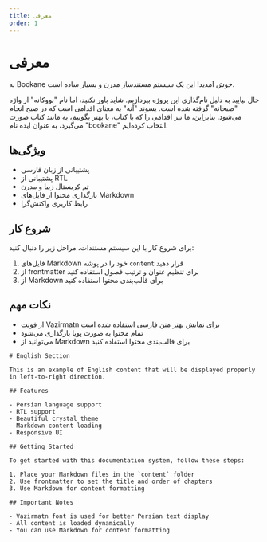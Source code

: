 ```yaml
---
title: معرفی
order: 1
---
```


# معرفی

به Bookane خوش آمدید! این یک سیستم مستندساز مدرن و بسیار ساده است. 

حال بیایید به دلیل نام‌گذاری این پروژه بپردازیم. شاید باور نکنید، اما نام "بووکانه" از واژه "صبحانه" گرفته شده است. پسوند "آنه" به معنای اقدامی است که در صبح انجام می‌شود. بنابراین، ما نیز اقدامی را که با کتاب، یا بهتر بگوییم، به مانند کتاب صورت می‌گیرد، به عنوان ایده نام "bookane" انتخاب کرده‌ایم.

## ویژگی‌ها

- پشتیبانی از زبان فارسی
- پشتیبانی از RTL
- تم کریستال زیبا و مدرن
- بارگذاری محتوا از فایل‌های Markdown
- رابط کاربری واکنش‌گرا

## شروع کار

برای شروع کار با این سیستم مستندات، مراحل زیر را دنبال کنید:

1. فایل‌های Markdown خود را در پوشه `content` قرار دهید
2. از frontmatter برای تنظیم عنوان و ترتیب فصول استفاده کنید
3. از Markdown برای قالب‌بندی محتوا استفاده کنید

## نکات مهم

- از فونت Vazirmatn برای نمایش بهتر متن فارسی استفاده شده است
- تمام محتوا به صورت پویا بارگذاری می‌شود
- می‌توانید از Markdown برای قالب‌بندی محتوا استفاده کنید

``` ltr
# English Section

This is an example of English content that will be displayed properly in left-to-right direction.

## Features

- Persian language support
- RTL support
- Beautiful crystal theme
- Markdown content loading
- Responsive UI

## Getting Started

To get started with this documentation system, follow these steps:

1. Place your Markdown files in the `content` folder
2. Use frontmatter to set the title and order of chapters
3. Use Markdown for content formatting

## Important Notes

- Vazirmatn font is used for better Persian text display
- All content is loaded dynamically
- You can use Markdown for content formatting

```
